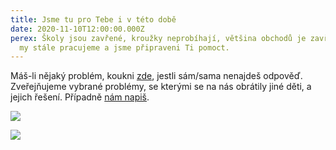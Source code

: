 ```yaml
---
title: Jsme tu pro Tebe i v této době
date: 2020-11-10T12:00:00.000Z
perex: Školy jsou zavřené, kroužky neprobíhají, většina obchodů je zavřena. Ale
  my stále pracujeme a jsme připraveni Ti pomoct.
---
```

Máš-li nějaký problém, koukni [zde](https://deti.ochrance.cz/pripady/), jestli sám/sama nenajdeš odpověď. Zveřejňujeme vybrané problémy, se kterými se na nás obrátily jiné děti, a jejich řešení. Případně [nám napiš](https://deti.ochrance.cz/kdo/jak/). 

![](/media/Letak_-_Ombudsman_detem_na_socialni_site-page-001.jpg.jpg)

![](/media/Letak_-_Ombudsman_detem_na_socialni_site-page-002.jpg.jpg)
